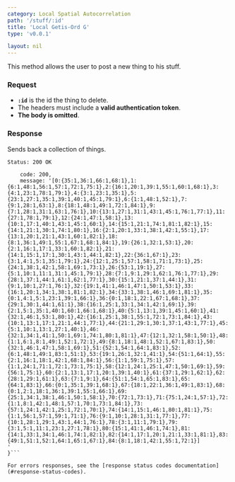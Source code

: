 ```yaml
---
category: Local Spatial Autocorrelation
path: '/stuff/:id'
title: 'Local Getis-Ord G'
type: 'v0.0.1'

layout: nil
---
```


This method allows the user to post a new thing to his stuff.

### Request

* **`:id`** is the id the thing to delete.
* The headers must include a **valid authentication token**.
* **The body is omitted**.

### Response

Sends back a collection of things.

```Status: 200 OK```
```{
    code: 200,
    message: '[0:{35:1,36:1,66:1,68:1},1:{6:1,48:1,56:1,57:1,72:1,75:1},2:{16:1,20:1,39:1,55:1,60:1,68:1},3:{4:1,23:1,78:1,79:1},4:{3:1,23:1,35:1},5:{23:1,27:1,35:1,39:1,40:1,45:1,79:1},6:{1:1,48:1,52:1},7:{9:1,28:1,63:1},8:{18:1,48:1,49:1,72:1,84:1},9:{7:1,28:1,31:1,63:1,76:1},10:{13:1,27:1,31:1,43:1,45:1,76:1,77:1},11:{27:1,78:1,79:1},12:{24:1,47:1,58:1},13:{10:1,17:1,40:1,43:1,45:1,60:1},14:{15:1,21:1,74:1,81:1,82:1},15:{14:1,21:1,30:1,74:1,80:1},16:{2:1,20:1,33:1,38:1,42:1,55:1},17:{13:1,20:1,21:1,43:1,60:1,82:1},18:{8:1,36:1,49:1,55:1,67:1,68:1,84:1},19:{26:1,32:1,53:1},20:{2:1,16:1,17:1,33:1,60:1,82:1},21:{14:1,15:1,17:1,30:1,43:1,44:1,82:1},22:{36:1,67:1},23:{3:1,4:1,5:1,35:1,79:1},24:{12:1,25:1,57:1,58:1,71:1,73:1},25:{24:1,38:1,42:1,58:1,69:1,73:1},26:{53:1,19:1},27:{5:1,10:1,11:1,31:1,45:1,79:1},28:{7:1,9:1,29:1,62:1,76:1,77:1},29:{28:1,37:1,44:1,61:1,62:1,77:1},30:{15:1,21:1,37:1,44:1},31:{9:1,10:1,27:1,76:1},32:{19:1,41:1,46:1,47:1,50:1,53:1},33:{16:1,20:1,34:1,38:1,81:1,82:1},34:{33:1,38:1,46:1,69:1,81:1},35:{0:1,4:1,5:1,23:1,39:1,66:1},36:{0:1,18:1,22:1,67:1,68:1},37:{29:1,30:1,44:1,61:1},38:{16:1,25:1,33:1,34:1,42:1,69:1},39:{2:1,5:1,35:1,40:1,60:1,66:1,68:1},40:{5:1,13:1,39:1,45:1,60:1},41:{32:1,46:1,53:1,80:1},42:{16:1,25:1,38:1,55:1,72:1,73:1,84:1},43:{10:1,13:1,17:1,21:1,44:1,77:1},44:{21:1,29:1,30:1,37:1,43:1,77:1},45:{5:1,10:1,13:1,27:1,40:1},46:{32:1,34:1,41:1,50:1,69:1,74:1,80:1,81:1},47:{12:1,32:1,58:1,50:1},48:{1:1,6:1,8:1,49:1,52:1,72:1},49:{8:1,18:1,48:1,52:1,67:1,83:1},50:{32:1,46:1,47:1,58:1,69:1},51:{52:1,54:1,64:1,83:1},52:{6:1,48:1,49:1,83:1,51:1},53:{19:1,26:1,32:1,41:1},54:{51:1,64:1},55:{2:1,16:1,18:1,42:1,68:1,84:1},56:{1:1,59:1,75:1},57:{1:1,24:1,71:1,72:1,73:1,75:1},58:{12:1,24:1,25:1,47:1,50:1,69:1},59:{56:1,75:1},60:{2:1,13:1,17:1,20:1,39:1,40:1},61:{37:1,29:1,62:1},62:{28:1,29:1,61:1},63:{7:1,9:1},64:{51:1,54:1,65:1,83:1},65:{64:1,83:1},66:{0:1,35:1,39:1,68:1},67:{18:1,22:1,36:1,49:1,83:1},68:{0:1,2:1,18:1,36:1,39:1,55:1,66:1},69:{25:1,34:1,38:1,46:1,50:1,58:1},70:{72:1,73:1},71:{75:1,24:1,57:1},72:{1:1,8:1,42:1,48:1,57:1,70:1,73:1,84:1},73:{57:1,24:1,42:1,25:1,72:1,70:1},74:{14:1,15:1,46:1,80:1,81:1},75:{1:1,56:1,57:1,59:1,71:1},76:{9:1,10:1,28:1,31:1,77:1},77:{10:1,28:1,29:1,43:1,44:1,76:1},78:{3:1,11:1,79:1},79:{3:1,5:1,11:1,23:1,27:1,78:1},80:{15:1,41:1,46:1,74:1},81:{14:1,33:1,34:1,46:1,74:1,82:1},82:{14:1,17:1,20:1,21:1,33:1,81:1},83:{49:1,51:1,52:1,64:1,65:1,67:1},84:{8:1,18:1,42:1,55:1,72:1}]
'
}```

For errors responses, see the [response status codes documentation](#response-status-codes).